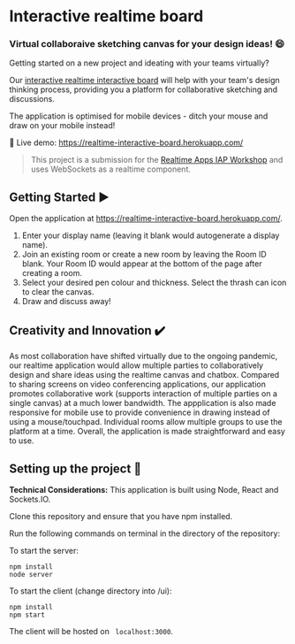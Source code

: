 
# Interactive realtime board

### Virtual collaboraive sketching canvas for your design ideas! :smile:

Getting started on a new project and ideating with your teams virtually?

Our [interactive realtime interactive board](https://realtime-interactive-board.herokuapp.com/) will help with your team's design thinking process, providing you a platform for collaborative sketching and discussions.

The application is optimised for mobile devices - ditch your mouse and draw on your mobile instead!

:link: Live demo: https://realtime-interactive-board.herokuapp.com/

> This project is a submission for the [Realtime Apps IAP Workshop](https://realtime-apps-iap.github.io/) and uses WebSockets as a realtime component.

## Getting Started :arrow_forward:
Open the application at https://realtime-interactive-board.herokuapp.com/.

1. Enter your display name (leaving it blank would autogenerate a display name).
2. Join an existing room or create a new room by leaving the Room ID blank. Your Room ID would appear at the bottom of the page after creating a room. 
3. Select your desired pen colour and thickness. Select the thrash can icon to clear the canvas.
4. Draw and discuss away!


## Creativity and Innovation :heavy_check_mark:
As most collaboration have shifted virtually due to the ongoing pandemic, our realtime application would allow multiple parties to collaboratively design and share ideas using the realtime canvas and chatbox. Compared to sharing screens on video conferencing applications, our application promotes collaborative work (supports interaction of multiple parties on a single canvas) at a much lower bandwidth. The appplication is also made responsive for mobile use to provide convenience in drawing instead of using a mouse/touchpad. Individual rooms allow multiple groups to use the platform at a time. Overall, the application is made straightforward and easy to use.

## Setting up the project :memo: 
**Technical Considerations:** 
This application is built using Node, React and Sockets.IO.

Clone this repository and ensure that you have npm installed.

Run the following commands on terminal in the directory of the repository: 

To start the server:
```command
npm install
node server
```

To start the client (change directory into /ui):
```command
npm install
npm start
```

The client will be hosted on ``` localhost:3000```.

